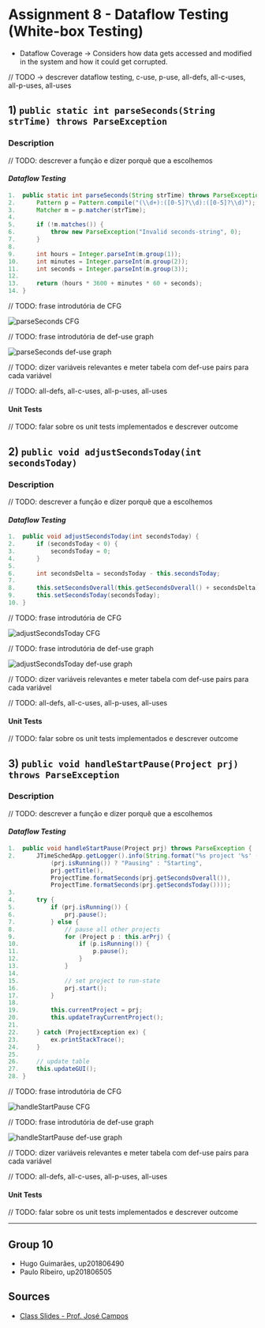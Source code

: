 # Assignment 8 - Dataflow Testing (White-box Testing)

- Dataflow Coverage -> Considers how data gets accessed and modified in the system and how it could get corrupted.

// TODO -> descrever dataflow testing, c-use, p-use, all-defs, all-c-uses, all-p-uses, all-uses

## 1) `public static int parseSeconds(String strTime) throws ParseException`

### Description

// TODO: descrever a função e dizer porquê que a escolhemos

#### *Dataflow Testing*

```java
1.  public static int parseSeconds(String strTime) throws ParseException {
2.      Pattern p = Pattern.compile("(\\d+):([0-5]?\\d):([0-5]?\\d)");    // 0:00:00
3.      Matcher m = p.matcher(strTime);
4. 
5.      if (!m.matches()) {
6.          throw new ParseException("Invalid seconds-string", 0);
7.      }
8. 
9.      int hours = Integer.parseInt(m.group(1));
10.     int minutes = Integer.parseInt(m.group(2));
11.     int seconds = Integer.parseInt(m.group(3));
12. 
13.     return (hours * 3600 + minutes * 60 + seconds);
14. }
```

// TODO: frase introdutória de CFG

![parseSeconds CFG](./images/cfg_parseSeconds.png)

// TODO: frase introdutória de def-use graph

![parseSeconds def-use graph](./images/dug_parseSeconds.png)

// TODO: dizer variáveis relevantes e meter tabela com def-use pairs para cada variável

// TODO: all-defs, all-c-uses, all-p-uses, all-uses

#### Unit Tests

// TODO: falar sobre os unit tests implementados e descrever outcome

## 2) `public void adjustSecondsToday(int secondsToday)`

### Description

// TODO: descrever a função e dizer porquê que a escolhemos

#### *Dataflow Testing*

```java
1.  public void adjustSecondsToday(int secondsToday) {
2.      if (secondsToday < 0) {
3.          secondsToday = 0;
4.      }
5.  
6.      int secondsDelta = secondsToday - this.secondsToday;
7.  
8.      this.setSecondsOverall(this.getSecondsOverall() + secondsDelta);
9.      this.setSecondsToday(secondsToday);
10. }
```

// TODO: frase introdutória de CFG

![adjustSecondsToday CFG](./images/cfg_adjustSecondsToday.png)

// TODO: frase introdutória de def-use graph

![adjustSecondsToday def-use graph](./images/dug_adjustSecondsToday.png)

// TODO: dizer variáveis relevantes e meter tabela com def-use pairs para cada variável

// TODO: all-defs, all-c-uses, all-p-uses, all-uses

#### Unit Tests

// TODO: falar sobre os unit tests implementados e descrever outcome

## 3) `public void handleStartPause(Project prj) throws ParseException`

### Description

// TODO: descrever a função e dizer porquê que a escolhemos

#### *Dataflow Testing*

```java
1.  public void handleStartPause(Project prj) throws ParseException {
2.      JTimeSchedApp.getLogger().info(String.format("%s project '%s' (time overall: %s, time today: %s)",
            (prj.isRunning()) ? "Pausing" : "Starting",
            prj.getTitle(),
            ProjectTime.formatSeconds(prj.getSecondsOverall()),
            ProjectTime.formatSeconds(prj.getSecondsToday())));
3. 
4.      try {
5.          if (prj.isRunning()) {
6.              prj.pause();
7.          } else {
8.              // pause all other projects
9.              for (Project p : this.arPrj) {
10.                 if (p.isRunning()) {
11.                     p.pause();
12.                 }
13.             }
14.
15.             // set project to run-state
16.             prj.start();
17.         }
18.
19.         this.currentProject = prj;
20.         this.updateTrayCurrentProject();
21.
22.     } catch (ProjectException ex) {
23.         ex.printStackTrace();
24.     }
25.
26.     // update table
27.     this.updateGUI();
28. }
```

// TODO: frase introdutória de CFG

![handleStartPause CFG](./images/cfg_handleStartPause.png)

// TODO: frase introdutória de def-use graph

![handleStartPause def-use graph](./images/dug_handleStartPause.png)

// TODO: dizer variáveis relevantes e meter tabela com def-use pairs para cada variável

// TODO: all-defs, all-c-uses, all-p-uses, all-uses

#### Unit Tests

// TODO: falar sobre os unit tests implementados e descrever outcome

-----

## Group 10

- Hugo Guimarães, up201806490
- Paulo Ribeiro, up201806505

## Sources

- [Class Slides - Prof. José Campos](https://paginas.fe.up.pt/~jcmc/tvvs/2022-2023/lectures/lecture-7.pdf)